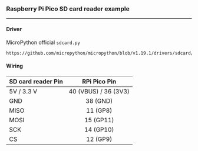 ### Raspberry Pi Pico SD card reader example

---

#### Driver
MicroPython official `sdcard.py`

```
https://github.com/micropython/micropython/blob/v1.19.1/drivers/sdcard/sdcard.py
```

#### Wiring

| SD card reader Pin |     RPi Pico Pin     |
|--------------------|:--------------------:|
| 5V / 3.3 V         | 40 (VBUS) / 36 (3V3) |
| GND                |       38 (GND)       |
| MISO               |       11 (GP8)       |
| MOSI               |      15 (GP11)       |
| SCK                |      14 (GP10)       |
| CS                 |       12 (GP9)       |
